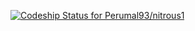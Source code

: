 [ ![Codeship Status for Perumal93/nitrous1](https://www.codeship.io/projects/7ba1d890-3b9b-0132-71e5-4a948b101f83/status)](https://www.codeship.io/projects/42727)
